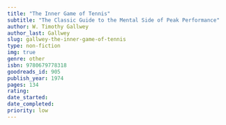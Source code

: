 ```yaml
---
title: "The Inner Game of Tennis"
subtitle: "The Classic Guide to the Mental Side of Peak Performance"
author: W. Timothy Gallwey
author_last: Gallwey
slug: gallwey-the-inner-game-of-tennis
type: non-fiction
img: true
genre: other
isbn: 9780679778318
goodreads_id: 905
publish_year: 1974
pages: 134
rating: 
date_started:
date_completed:
priority: low
---
```

